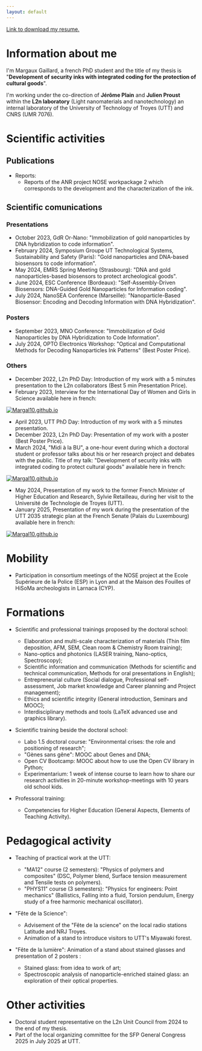 ```yaml
---
layout: default
---
```


[Link to download my resume.](https://github.com/Margal10/Margal10.github.io/files/10278796/CV-MargauxGaillard.pdf)


# Information about me

I'm Margaux Gaillard, a french PhD student and the title of my thesis is "**Development of security inks with integrated coding for the protection of cultural goods**".

I'm working under the co-direction of **Jérôme Plain** and **Julien Proust** within the **L2n laboratory** (Light nanomaterials and nanotechnology) an internal laboratory of the University of Technology of Troyes (UTT) and CNRS (UMR 7076).

# Scientific activities
## Publications

- Reports:
  - Reports of the ANR project NOSE workpackage 2 which corresponds to the development and the characterization of the ink.


## Scientific comunications
### Presentations
- ⁠October 2023, GdR Or-Nano: "Immobilization of gold nanoparticles by DNA hybridization to code information".
- February 2024, ⁠Symposium Groupe UT Technological Systems, Sustainability and Safety (Paris): "Gold nanoparticles and DNA-based biosensors to code information".
- May 2024, EMRS Spring Meeting (Strasbourg): "DNA and gold nanoparticles-based biosensors to protect archeological goods".
- June 2024, ESC Conference (Bordeaux): "Self-Assembly-Driven Biosensors: DNA-Guided Gold Nanoparticles for Information coding".
- July 2024, NanoSEA Conference (Marseille): "Nanoparticle-Based Biosensor: Encoding and Decoding Information with DNA Hybridization".

### Posters
- September 2023, MNO Conference: "Immobilization of Gold Nanoparticles by DNA Hybridization to Code Information".
- July 2024, OPTO Electronics Workshop: "Optical and Computational Methods for Decoding Nanoparticles Ink Patterns" (Best Poster Price).

### Others
- December 2022, L2n PhD Day: Introduction of my work with a 5 minutes presentation to the L2n collaborators (Best 5 min Presentation Price).
- February 2023, Interview for the International Day of Women and Girls in Science available here in french:

[![Margal10.github.io](http://img.youtube.com/vi/MfxxFB5UjuY/0.jpg)](http://www.youtube.com/watch?v=MfxxFB5UjuY "Interview de Margaux Gaillard, Doctorante à l'UTT")

- April 2023, UTT PhD Day: Introduction of my work with a 5 minutes presentation.
- December 2023, L2n PhD Day: Presentation of my work with a poster (Best Poster Price).
- March 2024, "Midi à la BU", a one-hour event during which a doctoral student or professor talks about his or her research project and debates with the public. Title of my talk: "Development of security inks with integrated coding to protect cultural goods" available here in french:

[![Margal10.github.io](http://img.youtube.com/vi/Zjcx1oAYnYA/0.jpg)](http://www.youtube.com/watch?v=Zjcx1oAYnYA "Les midis à la BU avec Margaux Gaillard, Doctorante UTT")

- May 2024, Presentation of my work to the former French Minister of Higher Education and Research, Sylvie Retailleau, during her visit to the Université de Technologie de Troyes (UTT).
- January 2025, Presentation of my work during the presentation of the UTT 2035 strategic plan at the French Senate (Palais du Luxembourg) available here in french:

[![Margal10.github.io](http://img.youtube.com/vi/ziSD8Tcm-4c?si=vLAcpRf4qyVLrDuZ/0.jpg)](https://youtu.be/ziSD8Tcm-4c?si=vLAcpRf4qyVLrDuZ "UTT2035 au Sénat")

# Mobility

- Participation in consortium meetings of the NOSE project at the Ecole Supérieure de la Police (ESP) in Lyon and at the Maison des Fouilles of HiSoMa archeologists in Larnaca (CYP).
  

# Formations

- Scientific and professional trainings proposed by the doctoral school:
  - Elaboration and multi-scale characterization of materials (Thin film deposition, AFM, SEM, Clean room & Chemistry Room training);
  - Nano-optics and photonics (LASER training, Nano-optics, Spectroscopy);
  - Scientific information and communication (Methods for scientific and technical communication, Methods for oral presentations in English);
  - Entrepreneurial culture (Social dialogue, Professional self-assessment, Job market knowledge and Career planning and Project management);
  - Ethics and scientific integrity (General introduction, Seminars and MOOC);
  - Interdisciplinary methods and tools (LaTeX advanced use and graphics library).
    

- Scientific training beside the doctoral school:
  - Labo 1.5 doctoral course: "Environmental crises: the role and positioning of research";
  - "Gènes sans gêne": MOOC about Genes and DNA;
  - Open CV Bootcamp: MOOC about how to use the Open CV library in Python;
  - Experimentarium: 1 week of intense course to learn how to share our research activities in 20-minute workshop-meetings with 10 years old school kids.
    

-  Professoral training:
      - Competencies for Higher Education (General Aspects, Elements of Teaching Activity).


# Pedagogical activity

- Teaching of practical work at the UTT:
  - "MA12" course (2 semesters): "Physics of polymers and composites" (DSC, Polymer blend, Surface tension measurement and Tensile tests on polymers).
  - "PHYS11" course (3 semesters): "Physics for engineers: Point mechanics" (Ballistics, Falling into a fluid, Torsion pendulum, Energy study of a free harmonic mechanical oscillator).

- "Fête de la Science":
  - Advisement of the "Fête de la science" on the local radio stations Latitude and NRJ Troyes.
  - Animation of a stand to introduce visitors to UTT's Miyawaki forest.
 
- "Fête de la lumière": Animation of a stand about stained glasses and presentation of 2 posters :
    - Stained glass: from idea to work of art;
    - Spectroscopic analysis of nanoparticle-enriched stained glass: an exploration of their optical properties.
  

# Other activities
- Doctoral student representative on the L2n Unit Council from 2024 to the end of my thesis.
- Part of the local organizing committee for the SFP General Congress 2025 in July 2025 at UTT.

